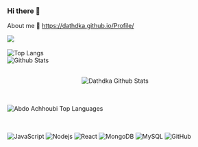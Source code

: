 ### Hi there 👋

About me 🗿 https://dathdka.github.io/Profile/

![](https://komarev.com/ghpvc/?username=dathdka&color=orange)
<br/>
<br/>
![Top Langs](https://github-readme-stats.vercel.app/api/top-langs/?username=dathdka&hide=TeX&layout=compact)
<br>
![Github Stats](https://github-readme-stats.vercel.app/api?username=dathdka&count_private=true&show_icons=true&include_all_commits=true)
<br/>
<br/>
<p align= "center">
<img src="https://github-readme-stats.vercel.app/api?username=dathdka&include_all_commits=true&count_private=true&show_icons=true&line_height=30&title_color=CDB4DB&icon_color=CDB4DB&text_color=D3D3D3&bg_color=0A0A0A" alt="Dathdka Github Stats">
</p>
<br />
<br />
<img src="https://github-readme-stats.vercel.app/api/top-langs/?username=abdoachhoubi&layout=compact&theme=dark&bg_color=0A0A0A" alt="Abdo Achhoubi Top Languages"/>
<br />
<br />
<br />

![JavaScript](https://img.shields.io/badge/-JavaScript-black?style=flat-square&logo=javascript)
![Nodejs](https://img.shields.io/badge/-Nodejs-black?style=flat-square&logo=Node.js)
![React](https://img.shields.io/badge/-React-black?style=flat-square&logo=react)
![MongoDB](https://img.shields.io/badge/-MongoDB-black?style=flat-square&logo=mongodb)
![MySQL](https://img.shields.io/badge/-MySQL-black?style=flat-square&logo=mysql)
![GitHub](https://img.shields.io/badge/-GitHub-181717?style=flat-square&logo=github)

